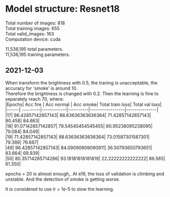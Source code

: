 # Model structure: Resnet18  
Total number of images: 818  
Total training images: 655  
Total valid_images: 163  
Computation device: cuda  

11,536,195 total parameters.  
11,536,195 training parameters.

## 2021-12-03
When transform the brightness with 0.5, the traning is unacceptable, the accuracy for 'smoke' is around $10%$.    
Therefore the brightness is changed with 0.2. Then the learning is fine to separately reach $70%$, where:  
|Epochs| Acc fire | Acc normal | Acc smoke| Total train loss| Total val loss|  
|------| ---------|------------|----------|-----------------|---------------|   
|17| 96.42857142857143| 88.63636363636364| 71.42857142857143| 80.458| 84.663|  
|18| 91.07142857142857| 79.54545454545455| 80.95238095238095| 79.084| 84.049|  
|19| 71.42857142857143| 88.63636363636364| 73.01587301587301| 79.389| 76.687|  
|49| 96.42857142857143| 84.09090909090911| 36.50793650793651| 83.664| 69.939|  
|50| 80.35714285714286| 93.18181818181819| 22.22222222222222| 86.565| 61.350|  

epochs = 20 is almost enough,. At e19, the loss of validation is climbing and unstable. And the detection of smoke is getting worse.  

It is considered to use lr = 1e-5 to slow the learning.
